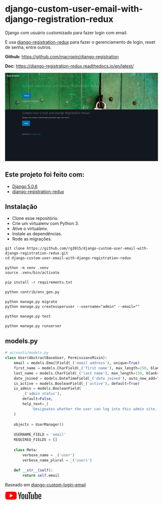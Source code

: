 # django-custom-user-email-with-django-registration-redux

Django com usuário customizado para fazer login com email.

E usa [django-registration-redux](https://django-registration-redux.readthedocs.io/en/latest/) para fazer o gerenciamento de login, reset de senha, entre outros.


**Github:** https://github.com/macropin/django-registration

**Doc:** https://django-registration-redux.readthedocs.io/en/latest/

![](img/index.png)


## Este projeto foi feito com:

* [Django 5.0.6](https://www.djangoproject.com/)
* [django-registration-redux](https://django-registration-redux.readthedocs.io/en/latest/)

## Instalação

* Clone esse repositório.
* Crie um virtualenv com Python 3.
* Ative o virtualenv.
* Instale as dependências.
* Rode as migrações.

```
git clone https://github.com/rg3915/django-custom-user-email-with-django-registration-redux.git
cd django-custom-user-email-with-django-registration-redux

python -m venv .venv
source .venv/bin/activate

pip install -r requirements.txt

python contrib/env_gen.py

python manage.py migrate
python manage.py createsuperuser --username="admin" --email=""

python manage.py test

python manage.py runserver
```

## models.py

```python
# accounts/models.py
class User(AbstractBaseUser, PermissionsMixin):
    email = models.EmailField(_('email address'), unique=True)
    first_name = models.CharField(_('first name'), max_length=150, blank=True)
    last_name = models.CharField(_('last name'), max_length=150, blank=True)
    date_joined = models.DateTimeField(_('date joined'), auto_now_add=True)
    is_active = models.BooleanField(_('active'), default=True)
    is_admin = models.BooleanField(
        _('admin status'),
        default=False,
        help_text=_(
            'Designates whether the user can log into this admin site.'),
    )

    objects = UserManager()

    USERNAME_FIELD = 'email'
    REQUIRED_FIELDS = []

    class Meta:
        verbose_name = _('user')
        verbose_name_plural = _('users')

    def __str__(self):
        return self.email
```


Baseado em [django-custom-login-email](https://github.com/rg3915/django-custom-login-email)

<a href="https://youtu.be/dXdMD3LBUvA">
    <img src="img/youtube.png">
</a>
